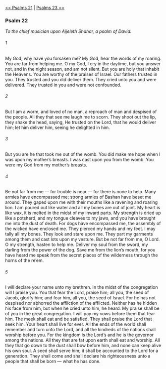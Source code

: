 [<< Psalms 21](Psalms%2021.md)  |  [Psalms 23 >>](Psalms%2023.md)

### Psalm 22

*To the chief musician upon Aijeleth Shahar, a psalm of David.*

###### 1
My God, why have you forsaken me? My God, hear the words of my roaring. You are far from helping me. O my God, I cry in the daytime, but you answer not, and in the night season, and am not silent. But you are holy that inhabit the Heavens. You are worthy of the praises of Israel. Our fathers trusted in you. They trusted and you did deliver them. They cried unto you and were delivered. They trusted in you and were not confounded.

###### 2
But I am a worm, and loved of no man, a reproach of man and despised of the people. All they that see me laugh me to scorn. They shoot out the lip, they shake the head, saying, He trusted on the Lord, that he would deliver him; let him deliver him, seeing he delighted in him.

###### 3
But you are he that took me out of the womb. You did make me hope when I was upon my mother’s breasts. I was cast upon you from the womb. You were my God from my mother’s breasts.

###### 4
Be not far from me — for trouble is near — for there is none to help. Many armies have encompassed me; strong armies of Bashan have beset me around. They gaped upon me with their mouths like a ravening and roaring lion. I am poured out like water and all my bones are out of joint. My heart is like wax, it is melted in the midst of my inward parts. My strength is dried up like a potsherd, and my tongue cleaves to my jaws, and you have brought me into the dust of death. For dogs have encompassed me, the assembly of the wicked have enclosed me. They pierced my hands and my feet. I may tally all my bones. They look and stare upon me. They part my garments among them and cast lots upon my vesture. But be not far from me, O Lord. O my strength, hasten to help me. Deliver my soul from the sword, my darling from the power of the dog. Save me from the lion’s mouth, for you have heard me speak from the secret places of the wilderness through the horns of the re’em.

###### 5
I will declare your name unto my brethren. In the midst of the congregation will I praise you. You that fear the Lord, praise him; all you, the seed of Jacob, glorify him; and fear him, all you, the seed of Israel. For he has not despised nor abhorred the affliction of the afflicted. Neither has he hidden his face from him, but when he cried unto him, he heard. My praise shall be of you in the great congregation. I will pay my vows before them that fear him. The meek shall eat and be satisfied. They shall praise the Lord that seek him. Your heart shall live for ever. All the ends of the world shall remember and turn unto the Lord, and all the kindreds of the nations shall worship before you. For the kingdom is the Lord’s and he is the governor among the nations. All they that are fat upon earth shall eat and worship. All they that go down to the dust shall bow before him, and none can keep alive his own soul. A seed shall serve him; it shall be accounted to the Lord for a generation. They shall come and shall declare his righteousness unto a people that shall be born — what he has done.